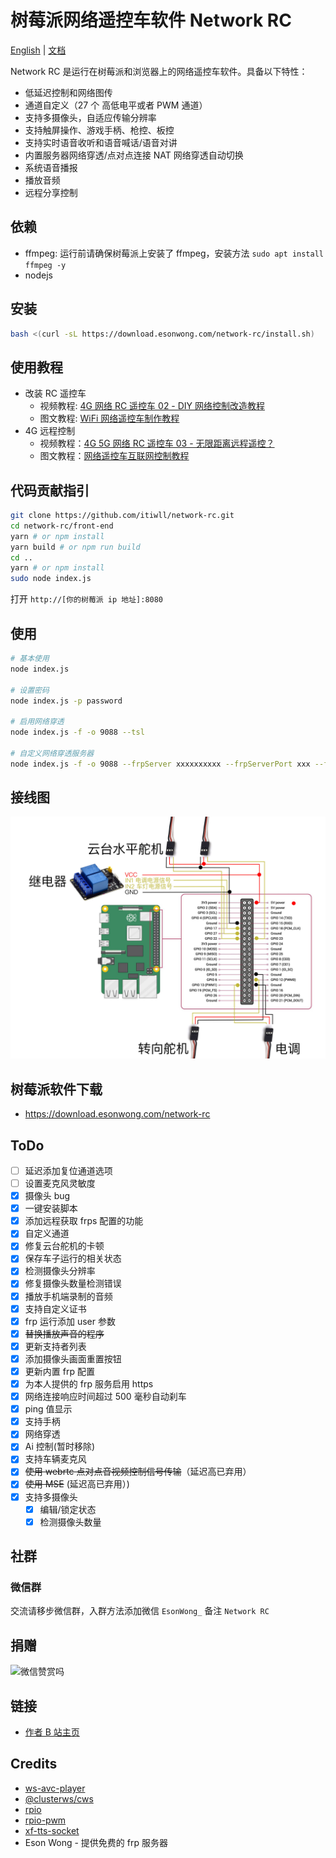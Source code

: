 # 树莓派网络遥控车软件 Network RC

[English](./README.md) | [文档](https://network-rc.esonwong.com)

Network RC 是运行在树莓派和浏览器上的网络遥控车软件。具备以下特性：

- 低延迟控制和网络图传
- 通道自定义（27 个 高低电平或者 PWM 通道）
- 支持多摄像头，自适应传输分辨率
- 支持触屏操作、游戏手柄、枪控、板控
- 支持实时语音收听和语音喊话/语音对讲
- 内置服务器网络穿透/点对点连接 NAT 网络穿透自动切换
- 系统语音播报
- 播放音频
- 远程分享控制

## 依赖

- ffmpeg: 运行前请确保树莓派上安装了 ffmpeg，安装方法 `sudo apt install ffmpeg -y`
- nodejs

## 安装

```bash
bash <(curl -sL https://download.esonwong.com/network-rc/install.sh)
```

## 使用教程

- 改装 RC 遥控车
  - 视频教程: [4G 网络 RC 遥控车 02 - DIY 网络控制改造教程](https://www.bilibili.com/video/BV1iK4y1r7mD)
  - 图文教程: [WiFi 网络遥控车制作教程](https://blog.esonwong.com/WiFi-4G-5G-%E7%BD%91%E7%BB%9C%E9%81%A5%E6%8E%A7%E8%BD%A6%E5%88%B6%E4%BD%9C%E6%95%99%E7%A8%8B/)
- 4G 远程控制
  - 视频教程：[4G 5G 网络 RC 遥控车 03 - 无限距离远程遥控？](https://www.bilibili.com/video/BV1Xp4y1X7fa)
  - 图文教程：[网络遥控车互联网控制教程](https://blog.esonwong.com/%E7%BD%91%E7%BB%9C%E9%81%A5%E6%8E%A7%E8%BD%A6%E4%BA%92%E8%81%94%E7%BD%91%E6%8E%A7%E5%88%B6%E6%95%99%E7%A8%8B/)

## 代码贡献指引

```bash
git clone https://github.com/itiwll/network-rc.git
cd network-rc/front-end
yarn # or npm install
yarn build # or npm run build
cd ..
yarn # or npm install
sudo node index.js
```

打开 `http://[你的树莓派 ip 地址]:8080`

## 使用

```bash
# 基本使用
node index.js

# 设置密码
node index.js -p password

# 启用网络穿透
node index.js -f -o 9088 --tsl

# 自定义网络穿透服务器
node index.js -f -o 9088 --frpServer xxxxxxxxxx --frpServerPort xxx --frpServerToken xxxxx
```

## 接线图

![GPIO](./gpio.jpg)

## 树莓派软件下载

- <https://download.esonwong.com/network-rc>

## ToDo

- [ ] 延迟添加复位通道选项
- [ ] 设置麦克风灵敏度
- [x] 摄像头 bug
- [x] 一键安装脚本
- [x] 添加远程获取 frps 配置的功能
- [x] 自定义通道
- [x] 修复云台舵机的卡顿
- [x] 保存车子运行的相关状态
- [x] 检测摄像头分辨率
- [x] 修复摄像头数量检测错误
- [x] 播放手机端录制的音频
- [x] 支持自定义证书
- [x] frp 运行添加 user 参数
- [x] ~~替换播放声音的程序~~
- [x] 更新支持者列表
- [x] 添加摄像头画面重置按钮
- [x] 更新内置 frp 配置
- [x] 为本人提供的 frp 服务启用 https
- [x] 网络连接响应时间超过 500 毫秒自动刹车
- [x] ping 值显示
- [x] 支持手柄
- [x] 网络穿透
- [x] Ai 控制(暂时移除)
- [x] 支持车辆麦克风
- [x] ~~使用 webrtc 点对点音视频控制信号传输~~（延迟高已弃用）
- [x] ~~使用 MSE~~ (延迟高已弃用）)
- [x] 支持多摄像头
  - [x] 编辑/锁定状态
  - [x] 检测摄像头数量

## 社群

### 微信群

交流请移步微信群，入群方法添加微信 `EsonWong_` 备注 `Network RC`

## 捐赠

![微信赞赏吗](https://blog.esonwong.com/asset/wechat-donate.jpg)

## 链接

- [作者 B 站主页](https://space.bilibili.com/96740361)

## Credits

- [ws-avc-player](https://github.com/matijagaspar/ws-avc-player)
- [@clusterws/cws](https://github.com/ClusterWS/cWS)
- [rpio](https://github.com/jperkin/node-rpio)
- [rpio-pwm](https://github.com/xinkaiwang/rpio-pwm)
- [xf-tts-socket](https://github.com/jimuyouyou/xf-tts-socket)
- Eson Wong - 提供免费的 frp 服务器
